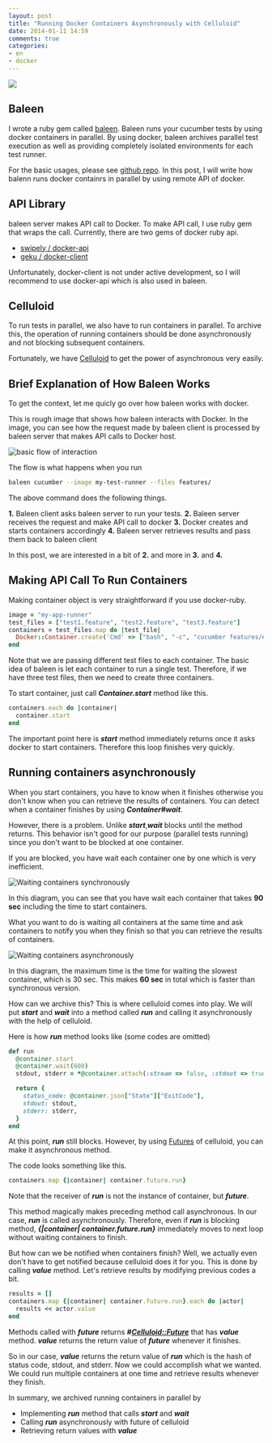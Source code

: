 ```yaml
---
layout: post
title: "Running Docker Containers Asynchronously with Celluloid"
date: 2014-01-11 14:59
comments: true
categories:
- en
- docker
---
```

![](/images/parallel.jpg)

## Baleen
I wrote a ruby gem called [baleen](http://rubygems.org/gems/baleen).
Baleen runs your cucumber tests by using docker containers in parallel. By using docker, baleen archives parallel test execution as well as providing completely isolated environments for each test runner.

For the basic usages, please see [github repo](https://github.com/kimh/baleen). In this post, I will write how balenn runs docker containrs in parallel by using remote API of docker.

## API Library
baleen server makes API call to Docker. To make API call, I use ruby gem that wraps the call. Currently, there are two gems of docker ruby api.

* [swipely / docker-api](https://github.com/swipely/docker-api)
* [geku / docker-client](https://github.com/geku/docker-client)

Unfortunately, docker-client is not under active development, so I will recommend to use docker-api which is also used in baleen.

## Celluloid
To run tests in parallel, we also have to run containers in parallel. To archive this, the operation of running containers should be done asynchronously and not blocking subsequent containers.

Fortunately, we have [Celluloid](https://github.com/celluloid/celluloid) to get the power of asynchronous very easily.

## Brief Explanation of How Baleen Works
To get the context, let me quicly go over how baleen works with docker.

This is rough image that shows how baleen interacts with Docker. In the image, you can see how the request made by baleen client is processed by baleen server that makes API calls to Docker host.


![basic flow of interaction](/images/basic-flow.png)

The flow is what happens when you run

```bash
baleen cucumber --image my-test-runner --files features/
```

The above command does the following things.

**1.** Baleen client asks baleen server to run your tests.
**2.** Baleen server receives the request and make API call to docker
**3.** Docker creates and starts containers accordingly
**4.** Baleen server retrieves results and pass them back to baleen client

In this post, we are interested in a bit of **2.** and more in **3.** and **4.**

## Making API Call To Run Containers

Making container object is very straightforward if you use docker-ruby.

```ruby
image = "my-app-runner"
test_files = ["test1.feature", "test2.feature", "test3.feature"]
containers = test_files.map do |test_file|
  Docker::Container.create('Cmd' => ["bash", "-c", "cucumber features/#{test_file}"], 'Image' => image)
end
```

Note that we are passing different test files to each container. The basic idea of baleen is let each container to run a single test. Therefore, if we have three test files, then we need to create three containers.

To start container, just call ***Container.start*** method like this.

```ruby
containers.each do |container|
  container.start
end
```

The important point here is ***start*** method immediately returns once it asks docker to start containers. Therefore this loop finishes very quickly.

## Running containers asynchronously

When you start containers, you have to know when it finishes otherwise you don't know when you can retrieve the results of containers. You can detect when a container finishes by using ***Container#wait***.

However, there is a problem.
Unlike ***start***,***wait*** blocks until the method returns. This behavior isn't good for our purpose (parallel tests running) since you don't want to be blocked at one container.

If you are blocked, you have wait each container one by one which is very inefficient.

![Waiting containers synchronously](/images/synchronous_wait.png)

In this diagram, you can see that you have wait each container that takes **90 sec** including the time to start containers.

What you want to do is waiting all containers at the same time and ask containers to notify you when they finish so that you can retrieve the results of containers.

![Waiting containers asynchronously](/images/asynchronous_wait.png)

In this diagram, the maximum time is the time for waiting the slowest container, which is 30 sec. This makes **60 sec** in total which is faster than synchronous version.

How can we archive this? This is where celluloid comes into play. We will put ***start*** and ***wait*** into a method called ***run*** and calling it asynchronously with the help of celluloid.

Here is how ***run*** method looks like (some codes are omitted)

```ruby
def run
  @container.start
  @container.wait(600)
  stdout, stderr = *@container.attach(:stream => false, :stdout => true, :stderr => true, :logs => true)

  return {
    status_code: @container.json["State"]["ExitCode"],
    stdout: stdout,
    stderr: stderr,
  }
end
```

At this point, ***run*** still blocks. However, by using [Futures](https://github.com/celluloid/celluloid/wiki/futures) of celluloid, you can make it asynchronous method.

The code looks something like this.

```ruby
containers.map {|container| container.future.run}
```

Note that the receiver of ***run*** is not the instance of container, but ***future***.

This method magically makes preceding method call asynchronous. In our case, ***run*** is called asynchronously.
Therefore, even if ***run*** is blocking method, ***{|container| container.future.run}*** immediately moves to next loop without waiting containers to finish.

But how can we be notified when containers finish? Well, we actually even don't have to get notified because celluloid does it for you. This is done by calling ***value*** method.
Let's retrieve results by modifying previous codes a bit.

```ruby
results = []
containers.map {|container| container.future.run}.each do |actor|
  results << actor.value
end
```

Methods called with ***future*** returns ***#<Celluloid::Future>*** that has ***value*** method. ***value*** returns the return value of ***future*** whenever it finishes.

So in our case, ***value*** returns the return value of ***run*** which is the hash of status code, stdout, and stderr. Now we could accomplish what we wanted. We could run multiple containers at one time and retrieve results whenever they finish.

In summary, we archived running containers in parallel by

* Implementing ***run*** method that calls ***start*** and ***wait***
* Calling ***run*** asynchronously with future of celluloid
* Retrieving return values with ***value***

